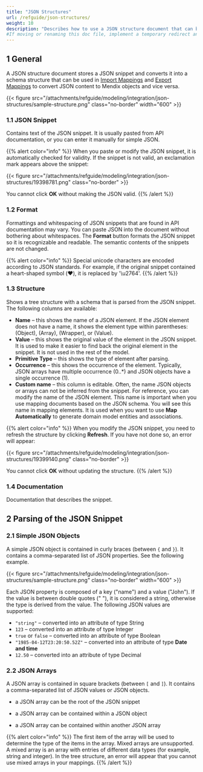 ```yaml
---
title: "JSON Structures"
url: /refguide/json-structures/
weight: 10
description: "Describes how to use a JSON structure document that can be used in import and export mappings."
#If moving or renaming this doc file, implement a temporary redirect and let the respective team know they should update the URL in the product. See Mapping to Products for more details.
---
```


## 1 General

A JSON structure document stores a JSON snippet and converts it into a schema structure that can be used in [Import Mappings](/refguide/import-mappings/) and [Export Mappings](/refguide/export-mappings/) to convert JSON content to Mendix objects and vice versa. 

{{< figure src="/attachments/refguide/modeling/integration/json-structures/sample-structure.png" class="no-border" width="600" >}}

### 1.1 JSON Snippet

Contains text of the JSON snippet. It is usually pasted from API documentation, or you can enter it manually for simple JSON.

{{% alert color="info" %}}
When you paste or modify the JSON snippet, it is automatically checked for validity. If the snippet is not valid, an exclamation mark appears above the snippet:

{{< figure src="/attachments/refguide/modeling/integration/json-structures/19398781.png" class="no-border" >}}

You cannot click **OK** without making the JSON valid.
{{% /alert %}}

### 1.2 Format

Formattings and whitespacing of JSON snippets that are found in API documentation may vary. You can paste JSON into the document without bothering about whitespaces. The **Format** button formats the JSON snippet so it is recognizable and readable. The semantic contents of the snippets are not changed.

{{% alert color="info" %}}
Special unicode characters are encoded according to JSON standards. For example, if the original snippet contained a heart-shaped symbol (❤️), it is replaced by '\u2764'.
{{% /alert %}}

### 1.3 Structure

Shows a tree structure with a schema that is parsed from the JSON snippet. The following columns are available:

* **Name** – this shows the name of a JSON element. If the JSON element does not have a name, it shows the element type within parentheses: (Object), (Array), (Wrapper), or (Value).
* **Value** – this shows the original value of the element in the JSON snippet. It is used to make it easier to find back the original element in the snippet. It is not used in the rest of the model.
* **Primitive Type** – this shows the type of element after parsing.
* **Occurrence** – this shows the occurrence of the element. Typically, JSON arrays have multiple occurrence (0..*) and JSON objects have a single occurrence (1).
* **Custom name** – this column is editable. Often, the name JSON objects or arrays can not be inferred from the snippet. For reference, you can modify the name of the JSON element. This name is important when you use mapping documents based on the JSON schema. You will see this name in mapping elements. It is used when you want to use **Map Automatically** to generate domain model entities and associations.

{{% alert color="info" %}}
When you modify the JSON snippet, you need to refresh the structure by clicking **Refresh**. If you have not done so, an error will appear:

{{< figure src="/attachments/refguide/modeling/integration/json-structures/19399140.png" class="no-border" >}}

You cannot click **OK** without updating the structure.
{{% /alert %}}

### 1.4 Documentation

Documentation that describes the snippet.

## 2 Parsing of the JSON Snippet

### 2.1 Simple JSON Objects

A simple JSON object is contained in curly braces (between `{` and `}`). It contains a comma-separated list of JSON properties. See the following example.

{{< figure src="/attachments/refguide/modeling/integration/json-structures/sample-structure.png" class="no-border" width="600" >}}

Each JSON property is composed of a key ("name") and a value ("John"). If the value is between double quotes ("  "), it is considered a string, otherwise the type is derived from the value. The following JSON values are supported:

* `"string"` – converted into an attribute of type String
* `123` – converted into an attribute of type Integer
* `true` or `false` – converted into an attribute of type Boolean
* `"1985-04-12T23:20:50.52Z"` – converted into an attribute of type **Date and time**
* `12.50` – converted into an attribute of type Decimal

### 2.2 JSON Arrays

A JSON array is contained in square brackets (between `[` and `]`). It contains a comma-separated list of JSON values or JSON objects.

* a JSON array can be the root of the JSON snippet

* a JSON array can be contained within a JSON object

* a JSON array can be contained within another JSON array

{{% alert color="info" %}}
The first item of the array will be used to determine the type of the items in the array. Mixed arrays are unsupported. A mixed array is an array with entries of different data types (for example, string and integer). In the tree structure, an error will appear that you cannot use mixed arrays in your mappings.
{{% /alert %}}
